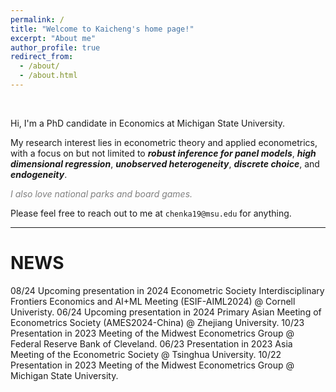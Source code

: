 ```yaml
---
permalink: /
title: "Welcome to Kaicheng's home page!"
excerpt: "About me"
author_profile: true
redirect_from: 
  - /about/
  - /about.html
---
```


<br />

Hi, I'm a PhD candidate in Economics at Michigan State University. 

My research interest lies in econometric theory and applied econometrics, with a focus on but not limited to ***robust inference for panel models***, ***high dimensional regression***, ***unobserved heterogeneity***, ***discrete choice***, and ***endogeneity***. 

*<span style="color:grey">I also love national parks and board games.</span>*

Please feel free to reach out to me at `chenka19@msu.edu` for anything.


---

# NEWS
08/24 Upcoming presentation in 2024 Econometric Society Interdisciplinary Frontiers Economics and AI+ML Meeting (ESIF-AIML2024) @ Cornell Univeristy.
06/24 Upcoming presentation in 2024 Primary Asian Meeting of Econometrics Society (AMES2024-China) @ Zhejiang University.
10/23 Presentation in 2023 Meeting of the Midwest Econometrics Group @ Federal Reserve Bank of Cleveland.
06/23 Presentation in 2023 Asia Meeting of the Econometric Society @ Tsinghua University.
10/22 Presentation in 2023 Meeting of the Midwest Econometrics Group @ Michigan State University.
